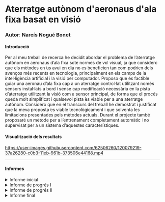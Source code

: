# Aterratge autònom d'aeronaus d'ala fixa basat en visió
### Autor: Narcís Nogué Bonet


#### Introducció
Per al meu treball de recerca he decidit abordar el problema de l’aterratge autònom en aeronaus d’ala fixa sote normes de vol visual, ja que considero que els mètodes en ́us avui en dia no es beneficien tan com podrien dels avenços més recents en tecnologia, principalment en els camps de la intel·ligència artificial i la visió per computador. Proposo que és factible guiar una aeronau d’ala fixa cap a un aterratge control·lat utilitzant només sensors instal·lats a bord i sense cap modificació necessària en la pista d’aterratge utilitzant la visió com a sensor principal, de forma que el procés queda molt simplificat i qualsevol pista ́es viable per a una aterratge autònom. Considero que en el transcurs del treball he demostrat i justificat que la meva proposta ́es viable tecnològicament i que solventa les limitacions presentades pels mètodes actuals.  Durant el projecte també proposaré un mètode per a l’entrenament completament automàtic i no supervisat per a un sistema d’aquestes característiques.


#### Visualització dels resultats
https://user-images.githubusercontent.com/62506260/120079219-37a26280-c0b3-11eb-961b-373506e44168.mp4

---------------------------
#### Informes

<details>
<summary>Informe inicial</summary>
<br>

</details>

<details>
<summary>Informe de progrés I</summary>
<br>

</details>

<details>
<summary>Informe de progrés II</summary>
<br>

</details>

<details>
<summary>Informe final</summary>
<br>

</details>
